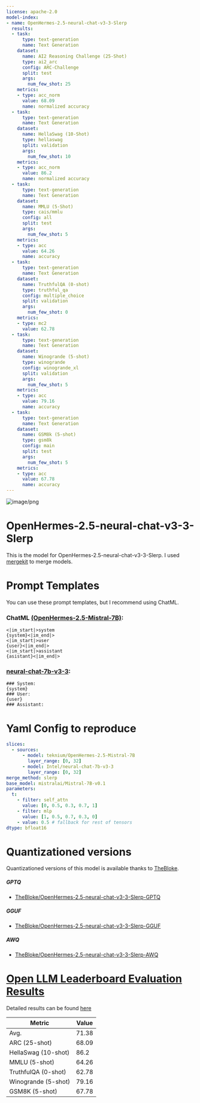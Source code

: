 ```yaml
---
license: apache-2.0
model-index:
- name: OpenHermes-2.5-neural-chat-v3-3-Slerp
  results:
  - task:
      type: text-generation
      name: Text Generation
    dataset:
      name: AI2 Reasoning Challenge (25-Shot)
      type: ai2_arc
      config: ARC-Challenge
      split: test
      args:
        num_few_shot: 25
    metrics:
    - type: acc_norm
      value: 68.09
      name: normalized accuracy
  - task:
      type: text-generation
      name: Text Generation
    dataset:
      name: HellaSwag (10-Shot)
      type: hellaswag
      split: validation
      args:
        num_few_shot: 10
    metrics:
    - type: acc_norm
      value: 86.2
      name: normalized accuracy
  - task:
      type: text-generation
      name: Text Generation
    dataset:
      name: MMLU (5-Shot)
      type: cais/mmlu
      config: all
      split: test
      args:
        num_few_shot: 5
    metrics:
    - type: acc
      value: 64.26
      name: accuracy
  - task:
      type: text-generation
      name: Text Generation
    dataset:
      name: TruthfulQA (0-shot)
      type: truthful_qa
      config: multiple_choice
      split: validation
      args:
        num_few_shot: 0
    metrics:
    - type: mc2
      value: 62.78
  - task:
      type: text-generation
      name: Text Generation
    dataset:
      name: Winogrande (5-shot)
      type: winogrande
      config: winogrande_xl
      split: validation
      args:
        num_few_shot: 5
    metrics:
    - type: acc
      value: 79.16
      name: accuracy
  - task:
      type: text-generation
      name: Text Generation
    dataset:
      name: GSM8k (5-shot)
      type: gsm8k
      config: main
      split: test
      args:
        num_few_shot: 5
    metrics:
    - type: acc
      value: 67.78
      name: accuracy
---
```

![image/png](https://cdn-uploads.huggingface.co/production/uploads/6468ce47e134d050a58aa89c/x44nNbPTpv0zGTqA1Jb2q.png)

# OpenHermes-2.5-neural-chat-v3-3-Slerp

This is the model for OpenHermes-2.5-neural-chat-v3-3-Slerp. I used [mergekit](https://github.com/cg123/mergekit) to merge models.

# Prompt Templates

You can use these prompt templates, but I recommend using ChatML.

### ChatML [(OpenHermes-2.5-Mistral-7B)](https://huggingface.co/teknium/OpenHermes-2.5-Mistral-7B):

```
<|im_start|>system
{system}<|im_end|>
<|im_start|>user
{user}<|im_end|>
<|im_start|>assistant
{asistant}<|im_end|>
```

### [neural-chat-7b-v3-3](https://huggingface.co/Intel/neural-chat-7b-v3-3):

```
### System:
{system}
### User:
{user}
### Assistant:
```

# Yaml Config to reproduce

```yaml
slices:
  - sources:
      - model: teknium/OpenHermes-2.5-Mistral-7B
        layer_range: [0, 32]
      - model: Intel/neural-chat-7b-v3-3
        layer_range: [0, 32]
merge_method: slerp
base_model: mistralai/Mistral-7B-v0.1
parameters:
  t:
    - filter: self_attn
      value: [0, 0.5, 0.3, 0.7, 1]
    - filter: mlp
      value: [1, 0.5, 0.7, 0.3, 0]
    - value: 0.5 # fallback for rest of tensors
dtype: bfloat16
```

# Quantizationed versions

Quantizationed versions of this model is available thanks to [TheBloke](https://hf.co/TheBloke).

##### GPTQ

- [TheBloke/OpenHermes-2.5-neural-chat-v3-3-Slerp-GPTQ](https://huggingface.co/TheBloke/OpenHermes-2.5-neural-chat-v3-3-Slerp-GPTQ)

##### GGUF

- [TheBloke/OpenHermes-2.5-neural-chat-v3-3-Slerp-GGUF](https://huggingface.co/TheBloke/OpenHermes-2.5-neural-chat-v3-3-Slerp-GGUF)

##### AWQ

- [TheBloke/OpenHermes-2.5-neural-chat-v3-3-Slerp-AWQ](https://huggingface.co/TheBloke/OpenHermes-2.5-neural-chat-v3-3-Slerp-AWQ)


# [Open LLM Leaderboard Evaluation Results](https://huggingface.co/spaces/HuggingFaceH4/open_llm_leaderboard)

Detailed results can be found [here](https://huggingface.co/datasets/open-llm-leaderboard/details_PulsarAI__OpenHermes-2.5-neural-chat-v3-3-Slerp)

| Metric                | Value                     |
|-----------------------|---------------------------|
| Avg.                  | 71.38   |
| ARC (25-shot)         | 68.09          |
| HellaSwag (10-shot)   | 86.2    |
| MMLU (5-shot)         | 64.26         |
| TruthfulQA (0-shot)   | 62.78  |
| Winogrande (5-shot)   | 79.16  |
| GSM8K (5-shot)        | 67.78        |
